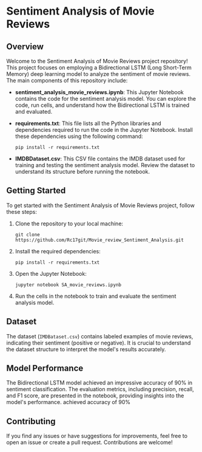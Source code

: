 # Sentiment Analysis of Movie Reviews

## Overview

Welcome to the Sentiment Analysis of Movie Reviews project repository! This project focuses on employing a Bidirectional LSTM (Long Short-Term Memory) deep learning model to analyze the sentiment of movie reviews. The main components of this repository include:

- **sentiment_analysis_movie_reviews.ipynb**: This Jupyter Notebook contains the code for the sentiment analysis model. You can explore the code, run cells, and understand how the Bidirectional LSTM is trained and evaluated.

- **requirements.txt**: This file lists all the Python libraries and dependencies required to run the code in the Jupyter Notebook. Install these dependencies using the following command:

    ```
    pip install -r requirements.txt
    ```

- **IMDBDataset.csv**: This CSV file contains the IMDB dataset used for training and testing the sentiment analysis model. Review the dataset to understand its structure before running the notebook.

## Getting Started

To get started with the Sentiment Analysis of Movie Reviews project, follow these steps:

1. Clone the repository to your local machine:

    ```
    git clone https://github.com/Rc17git/Movie_review_Sentiment_Analysis.git
    ```

2. Install the required dependencies:

    ```
    pip install -r requirements.txt
    ```

3. Open the Jupyter Notebook:

    ```
    jupyter notebook SA_movie_reviews.ipynb
    ```

4. Run the cells in the notebook to train and evaluate the sentiment analysis model.

## Dataset

The dataset (`IMDBataset.csv`) contains labeled examples of movie reviews, indicating their sentiment (positive or negative). It is crucial to understand the dataset structure to interpret the model's results accurately.

## Model Performance

The Bidirectional LSTM model achieved an impressive accuracy of 90% in sentiment classification. The evaluation metrics, including precision, recall, and F1 score, are presented in the notebook, providing insights into the model's performance. achieved accuracy of 90%

## Contributing

If you find any issues or have suggestions for improvements, feel free to open an issue or create a pull request. Contributions are welcome!

